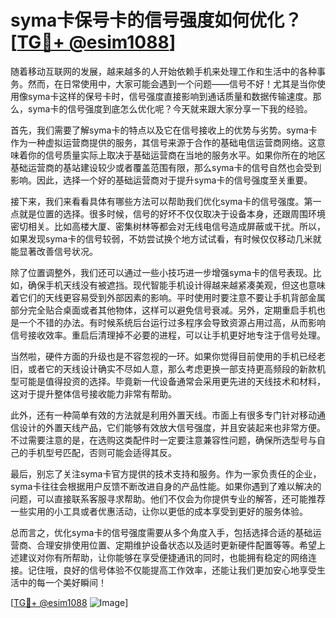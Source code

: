 # syma卡保号卡的信号强度如何优化？[[TG💪+ @esim1088](https://t.me/s/esim1088)]

随着移动互联网的发展，越来越多的人开始依赖手机来处理工作和生活中的各种事务。然而，在日常使用中，大家可能会遇到一个问题——信号不好！尤其是当你使用像syma卡这样的保号卡时，信号强度直接影响到通话质量和数据传输速度。那么，syma卡的信号强度到底怎么优化呢？今天就来跟大家分享一下我的经验。

首先，我们需要了解syma卡的特点以及它在信号接收上的优势与劣势。syma卡作为一种虚拟运营商提供的服务，其信号来源于合作的基础电信运营商网络。这意味着你的信号质量实际上取决于基础运营商在当地的服务水平。如果你所在的地区基础运营商的基站建设较少或者覆盖范围有限，那么syma卡的信号自然也会受到影响。因此，选择一个好的基础运营商对于提升syma卡的信号强度至关重要。

接下来，我们来看看具体有哪些方法可以帮助我们优化syma卡的信号强度。第一点就是位置的选择。很多时候，信号的好坏不仅仅取决于设备本身，还跟周围环境密切相关。比如高楼大厦、密集树林等都会对无线电信号造成屏蔽或干扰。所以，如果发现syma卡的信号较弱，不妨尝试换个地方试试看，有时候仅仅移动几米就能显著改善信号状况。

除了位置调整外，我们还可以通过一些小技巧进一步增强syma卡的信号表现。比如，确保手机天线没有被遮挡。现代智能手机设计得越来越紧凑美观，但这也意味着它们的天线更容易受到外部因素的影响。平时使用时要注意不要让手机背部金属部分完全贴合桌面或者其他物体，这样可以避免信号衰减。另外，定期重启手机也是一个不错的办法。有时候系统后台运行过多程序会导致资源占用过高，从而影响信号接收效率。重启后清理掉不必要的进程，可以让手机更好地专注于信号处理。

当然啦，硬件方面的升级也是不容忽视的一环。如果你觉得目前使用的手机已经老旧，或者它的天线设计确实不尽如人意，那么考虑更换一部支持更高频段的新款机型可能是值得投资的选择。毕竟新一代设备通常会采用更先进的天线技术和材料，这对于提升整体信号接收能力非常有帮助。

此外，还有一种简单有效的方法就是利用外置天线。市面上有很多专门针对移动通信设计的外置天线产品，它们能够有效放大信号强度，并且安装起来也非常方便。不过需要注意的是，在选购这类配件时一定要注意兼容性问题，确保所选型号与自己的手机型号匹配，否则可能会适得其反。

最后，别忘了关注syma卡官方提供的技术支持和服务。作为一家负责任的企业，syma卡往往会根据用户反馈不断改进自身的产品性能。如果你遇到了难以解决的问题，可以直接联系客服寻求帮助。他们不仅会为你提供专业的解答，还可能推荐一些实用的小工具或者优惠活动，让你以更低的成本享受到更好的服务体验。

总而言之，优化syma卡的信号强度需要从多个角度入手，包括选择合适的基础运营商、合理安排使用位置、定期维护设备状态以及适时更新硬件配置等等。希望上述建议对你有所帮助，让你能够在享受便捷通讯的同时，也能拥有稳定的网络连接。记住哦，良好的信号体验不仅能提高工作效率，还能让我们更加安心地享受生活中的每一个美好瞬间！

[[TG💪+ @esim1088](https://t.me/s/esim1088) ![Image](https://i.postimg.cc/4NQfJmqS/Snipaste-2025-05-13-00-14-12.png)]